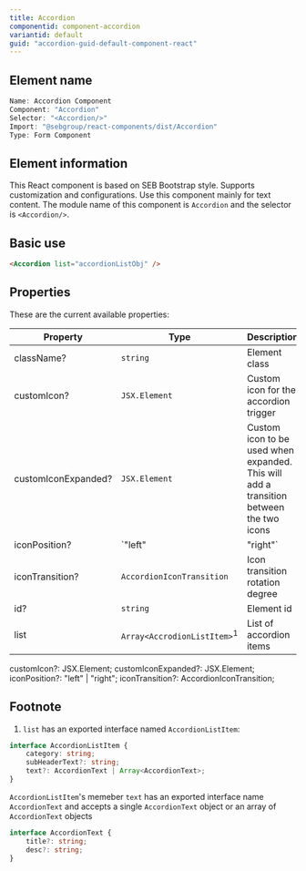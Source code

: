 ```yaml
---
title: Accordion
componentid: component-accordion
variantid: default
guid: "accordion-guid-default-component-react"
---
```


## Element name

```javascript
Name: Accordion Component
Component: "Accordion"
Selector: "<Accordion/>"
Import: "@sebgroup/react-components/dist/Accordion"
Type: Form Component
```

## Element information

This React component is based on SEB Bootstrap style. Supports customization and configurations. Use this component mainly for text content. The module name of this component is `Accordion` and the selector is `<Accordion/>`.

## Basic use

```html
<Accordion list="accordionListObj" />
```

## Properties

These are the current available properties:

| Property            | Type                                   | Description                                                                            |
| ------------------- | -------------------------------------- | -------------------------------------------------------------------------------------- |
| className?          | `string`                               | Element class                                                                          |
| customIcon?         | `JSX.Element`                          | Custom icon for the accordion trigger                                                  |
| customIconExpanded? | `JSX.Element`                          | Custom icon to be used when expanded. This will add a transition between the two icons |
| iconPosition?       | `"left" | "right"`                     | Accordion icon placement. Can be placed on `right` or `left`                           |
| iconTransition?     | `AccordionIconTransition`              | Icon transition rotation degree                                                        |
| id?                 | `string`                               | Element id                                                                             |
| list                | `Array<AccrodionListItem>`<sup>1</sup> | List of accordion items                                                                |

customIcon?: JSX.Element;
customIconExpanded?: JSX.Element;
iconPosition?: "left" | "right";
iconTransition?: AccordionIconTransition;

## Footnote

1. `list` has an exported interface named `AccordionListItem`:

```typescript
interface AccordionListItem {
    category: string;
    subHeaderText?: string;
    text?: AccordionText | Array<AccordionText>;
}
```

`AccordionListItem`'s memeber `text` has an exported interface name `AccordionText` and accepts a single `AccordionText` object or an array of `AccordionText` objects

```typescript
interface AccordionText {
    title?: string;
    desc?: string;
}
```
